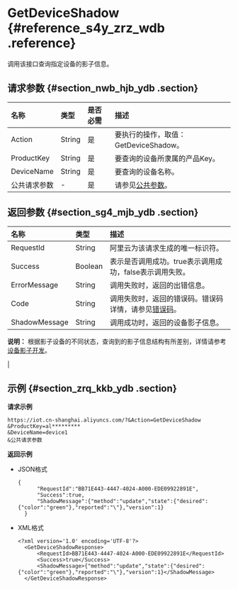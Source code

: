 # GetDeviceShadow {#reference_s4y_zrz_wdb .reference}

调用该接口查询指定设备的影子信息。

## 请求参数 {#section_nwb_hjb_ydb .section}

|名称|类型|是否必需|描述|
|:-|:-|:---|:-|
|Action|String|是|要执行的操作，取值：GetDeviceShadow。|
|ProductKey|String|是|要查询的设备所隶属的产品Key。|
|DeviceName|String|是|要查询的设备名称。|
|公共请求参数|-|是|请参见[公共参数](intl.zh-CN/云端开发指南/云端API参考/公共参数.md#)。|

## 返回参数 {#section_sg4_mjb_ydb .section}

|名称|类型|描述|
|:-|:-|:-|
|RequestId|String|阿里云为该请求生成的唯一标识符。|
|Success|Boolean|表示是否调用成功。true表示调用成功，false表示调用失败。|
|ErrorMessage|String|调用失败时，返回的出错信息。|
|Code|String|调用失败时，返回的错误码。错误码详情，请参见[错误码](intl.zh-CN/云端开发指南/云端API参考/错误码.md#)。|
|ShadowMessage|String| 调用成功时，返回的设备影子信息。

 **说明：** 根据影子设备的不同状态，查询到的影子信息结构有所差别，详情请参考[设备影子开发](../../../../intl.zh-CN/设备端开发指南/C-SDK/设备影子/设备影子介绍.md#)。

 |

## 示例 {#section_zrq_kkb_ydb .section}

**请求示例**

```
https://iot.cn-shanghai.aliyuncs.com/?&Action=GetDeviceShadow
&ProductKey=al*********
&DeviceName=device1
&公共请求参数
```

**返回示例**

-   JSON格式

    ```
    {
          "RequestId":"BB71E443-4447-4024-A000-EDE09922891E",
          "Success":true,
          "ShadowMessage":{"method":"update","state":{"desired":{"color":"green"},"reported":"\"},"version":1}
      }
    ```

-   XML格式

    ```
    <?xml version='1.0' encoding='UTF-8'?>
      <GetDeviceShadowResponse>
          <RequestId>BB71E443-4447-4024-A000-EDE09922891E</RequestId>
          <Success>true</Success>
          <ShadowMessage>{"method":"update","state":{"desired":{"color":"green"},"reported":"\"},"version":1}</ShadowMessage>
      </GetDeviceShadowResponse>
    ```


